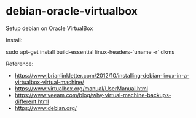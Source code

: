 # debian-oracle-virtualbox
Setup debian on Oracle VirtualBox

Install: 

sudo apt-get install build-essential linux-headers-\`uname -r\` dkms

Reference:

- https://www.brianlinkletter.com/2012/10/installing-debian-linux-in-a-virtualbox-virtual-machine/
- https://www.virtualbox.org/manual/UserManual.html
- https://www.veeam.com/blog/why-virtual-machine-backups-different.html
- https://www.debian.org/
